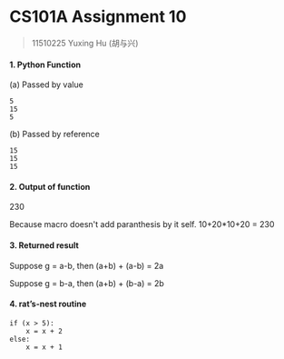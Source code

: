 # CS101A Assignment 10

> 11510225 Yuxing Hu (胡与兴)

#### 1. Python Function

(a) Passed by value

```
5
15
5
```

(b) Passed by reference

```
15
15
15
```

#### 2. Output of function

230

Because macro doesn't add paranthesis by it self. 10+20*10+20 = 230

#### 3. Returned result

Suppose g = a-b, then (a+b) + (a-b) = 2a

Suppose g = b-a, then (a+b) + (b-a) = 2b

#### 4. rat’s-nest routine

```
if (x > 5):
	x = x + 2
else:
	x = x + 1
```

